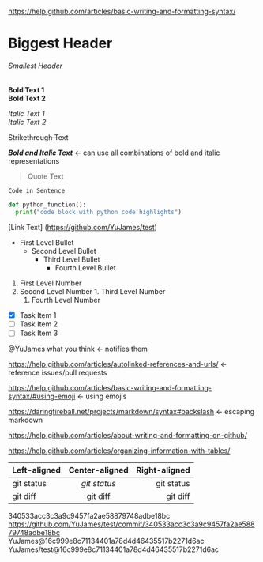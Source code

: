 https://help.github.com/articles/basic-writing-and-formatting-syntax/

# Biggest Header
###### Smallest Header

**Bold Text 1**   
__Bold Text 2__

*Italic Text 1*   
_Italic Text 2_

~~Strikethrough Text~~

**_Bold and Italic Text_**    <- can use all combinations of bold and italic representations

> Quote Text

` Code in Sentence `

```python
def python_function():
  print("code block with python code highlights")
```

[Link Text] (https://github.com/YuJames/test)

* First Level Bullet
  - Second Level Bullet
    - Third Level Bullet
      * Fourth Level Bullet

1. First Level Number
  1. Second Level Number
    1. Third Level Number
      1. Fourth Level Number

- [x] Task Item 1    
- [ ] Task Item 2    
- [ ] Task Item 3

@YuJames what you think    <- notifies them

https://help.github.com/articles/autolinked-references-and-urls/    <- reference issues/pull requests

https://help.github.com/articles/basic-writing-and-formatting-syntax/#using-emoji   <- using emojis

https://daringfireball.net/projects/markdown/syntax#backslash   <- escaping markdown

https://help.github.com/articles/about-writing-and-formatting-on-github/

https://help.github.com/articles/organizing-information-with-tables/

| Left-aligned | Center-aligned | Right-aligned |
| :--- | :---: | ---: |
| git status   | _git status_     | git status    |
git diff     | git diff  | git diff      

340533acc3c3a9c9457fa2ae58879748adbe18bc    
https://github.com/YuJames/test/commit/340533acc3c3a9c9457fa2ae58879748adbe18bc   
YuJames@16c999e8c71134401a78d4d46435517b2271d6ac    
YuJames/test@16c999e8c71134401a78d4d46435517b2271d6ac   




